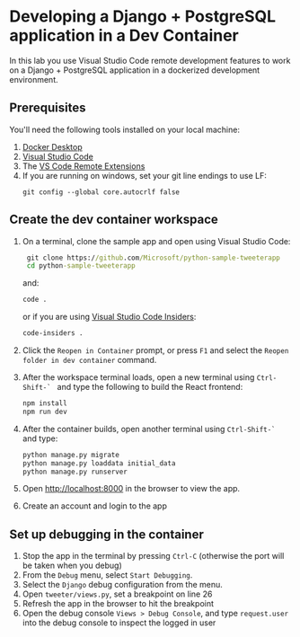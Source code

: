 # Developing a Django + PostgreSQL application in a Dev Container

In this lab you use Visual Studio Code remote development features to work on a Django + PostgreSQL application in a dockerized development environment.


## Prerequisites

You'll need the following tools installed on your local machine:

1. [Docker Desktop](https://www.docker.com/products/docker-desktop)
1. [Visual Studio Code](https://code.visualstudio.com/)
1. The [VS Code Remote Extensions](https://aka.ms/vscode-remote) 
1. If you are running on windows, set your git line endings to use LF:
    ```
    git config --global core.autocrlf false
    ```

## Create the dev container workspace

1. On a terminal, clone the sample app and open using Visual Studio Code:

   ```cmd
    git clone https://github.com/Microsoft/python-sample-tweeterapp
    cd python-sample-tweeterapp
    ```
    and:
    ```cmd
    code .
    ```
    or if you are using [Visual Studio Code Insiders](https://code.visualstudio.com/insiders/):
    ```cmd
    code-insiders .
    ```

1. Click the `Reopen in Container` prompt, or press `F1` and select the `Reopen folder in dev container` command.

1. After the workspace terminal loads, open a new terminal using ```Ctrl-Shift-` ``` and type the following to build the React frontend:

    ```cmd
    npm install
    npm run dev
    ```

1. After the container builds, open another terminal using ```Ctrl-Shift-` ``` and type:

    ```cmd
    python manage.py migrate
    python manage.py loaddata initial_data
    python manage.py runserver
    ```

1. Open [http://localhost:8000](http://localhost:8000) in the browser to view the app.
1. Create an account and login to the app

## Set up debugging in the container

1. Stop the app in the terminal by pressing `Ctrl-C` (otherwise the port will be taken when you debug)
1. From the `Debug` menu, select `Start Debugging`.
1. Select the `Django` debug configuration from the menu.
1. Open `tweeter/views.py`, set a breakpoint on line 26
1. Refresh the app in the browser to hit the breakpoint
1. Open the debug console `Views > Debug Console`, and type `request.user` into the debug console to inspect the logged in user
